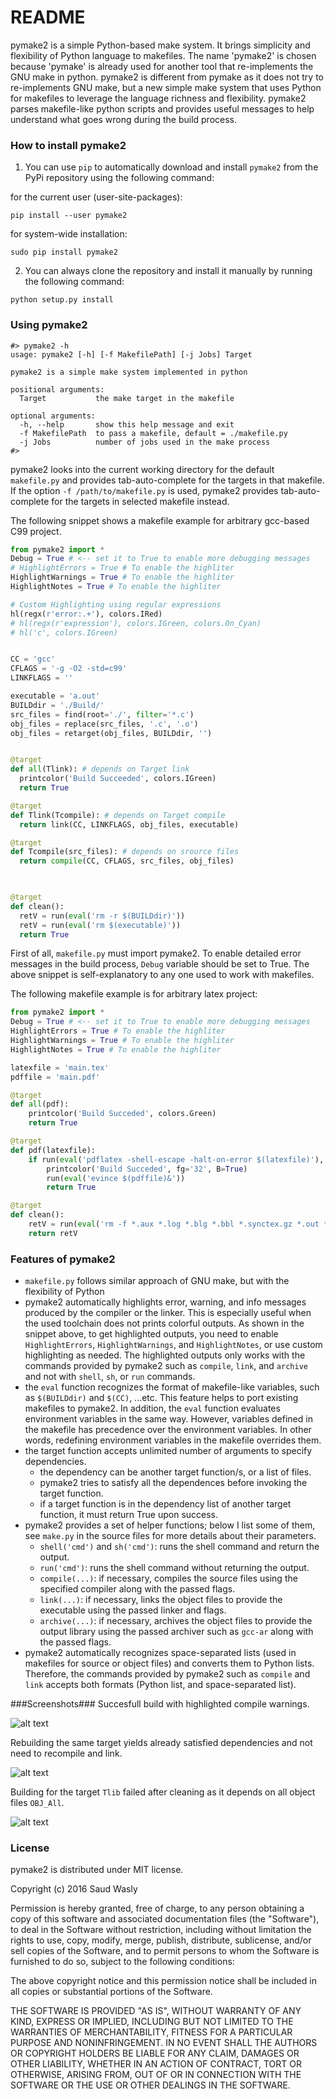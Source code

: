 # README #
pymake2 is a simple Python-based make system. It brings simplicity and flexibility of Python language to makefiles. The name 'pymake2' is chosen because 'pymake' is already used for another tool that re-implements the GNU make in python. pymake2 is different from pymake as it does not try to re-implements GNU make, but a new simple make system that uses Python for makefiles to leverage the language richness and flexibility. pymake2 parses makefile-like python scripts and provides useful messages to help understand what goes wrong during the build process.


### How to install pymake2 ###

1. You can use `pip` to automatically download and install `pymake2` from the PyPi repository using the following command:

for the current user (user-site-packages):
```
pip install --user pymake2
```

for system-wide installation:
```
sudo pip install pymake2
``` 


2. You can always clone the repository and install it manually by running the following command:

```
python setup.py install
```



### Using pymake2 ###
```
#> pymake2 -h
usage: pymake2 [-h] [-f MakefilePath] [-j Jobs] Target

pymake2 is a simple make system implemented in python

positional arguments:
  Target           the make target in the makefile

optional arguments:
  -h, --help       show this help message and exit
  -f MakefilePath  to pass a makefile, default = ./makefile.py
  -j Jobs          number of jobs used in the make process
#> 

```
pymake2 looks into the current working directory for the default `makefile.py` and provides tab-auto-complete for the targets in that makefile. If the option `-f /path/to/makefile.py` is used, pymake2 provides tab-auto-complete for the targets in selected makefile instead.

The following snippet shows a makefile example for arbitrary gcc-based C99 project. 

```python
from pymake2 import *
Debug = True # <-- set it to True to enable more debugging messages 
# HighlightErrors = True # To enable the highliter
HighlightWarnings = True # To enable the highliter
HighlightNotes = True # To enable the highliter

# Custom Highlighting using regular expressions
hl(regx(r'error:.+'), colors.IRed)
# hl(regx(r'expression'), colors.IGreen, colors.On_Cyan)
# hl('c', colors.IGreen)


CC = 'gcc'
CFLAGS = '-g -O2 -std=c99'
LINKFLAGS = ''

executable = 'a.out'
BUILDdir = './Build/'
src_files = find(root='./', filter='*.c')
obj_files = replace(src_files, '.c', '.o')
obj_files = retarget(obj_files, BUILDdir, '')


@target
def all(Tlink): # depends on Target link
  printcolor('Build Succeeded', colors.IGreen)
  return True

@target
def Tlink(Tcompile): # depends on Target compile
  return link(CC, LINKFLAGS, obj_files, executable)

@target
def Tcompile(src_files): # depends on srource files
  return compile(CC, CFLAGS, src_files, obj_files)
    


@target
def clean():
  retV = run(eval('rm -r $(BUILDdir)'))
  retV = run(eval('rm $(executable)'))
  return True

```
First of all, `makefile.py` must import pymake2. To enable detailed error messages in the build process, `Debug` variable should be set to True. The above snippet is self-explanatory to any one used to work with makefiles. 

The following makefile example is for arbitrary latex project:
```python
from pymake2 import *
Debug = True # <-- set it to True to enable more debugging messages 
HighlightErrors = True # To enable the highliter
HighlightWarnings = True # To enable the highliter
HighlightNotes = True # To enable the highliter

latexfile = 'main.tex'
pdffile = 'main.pdf'

@target
def all(pdf):
    printcolor('Build Succeded', colors.Green)
    return True

@target
def pdf(latexfile):
    if run(eval('pdflatex -shell-escape -halt-on-error $(latexfile)'), True, True):
        printcolor('Build Succeded', fg='32', B=True)
        run(eval('evince $(pdffile)&'))
        return True

@target
def clean():
    retV = run(eval('rm -f *.aux *.log *.blg *.bbl *.synctex.gz *.out *.cut $(pdffile) *.vtc'), True)
    return retV

```


### Features of pymake2 ###
- `makefile.py` follows similar approach of GNU make, but with the flexibility of Python
- pymake2 automatically highlights error, warning, and info messages produced by the compiler or the linker. This is especially useful when the used toolchain does not prints colorful outputs. As shown in the snippet above, to get highlighted outputs, you need to enable `HighlightErrors`, `HighlightWarnings`, and `HighlightNotes`, or use custom highlighting as needed. The highlighted outputs only works with the commands provided by pymake2 such as `compile`, `link`, and `archive` and not with `shell`, `sh`, or `run` commands.
- the `eval` function recognizes the format of makefile-like variables, such as `$(BUILDdir)` and `$(CC)`, ...etc. This feature helps to port existing makefiles to pymake2. In addition, the `eval` function evaluates environment variables in the same way. However, variables defined in the makefile has precedence over the environment variables. In other words, redefining environment variables in the makefile overrides them.
- the target function accepts unlimited number of arguments to specify dependencies.
    - the dependency can be another target function/s, or a list of files.
    - pymake2 tries to satisfy all the dependences before invoking the target function.
    - if a target function is in the dependency list of another target function, it must return True upon success.
- pymake2 provides a set of helper functions; below I list some of them, see `make.py` in the source files for more details about their parameters.
    - `shell('cmd')` and `sh('cmd')`: runs the shell command and return the output.
    - `run('cmd')`: runs the shell command without returning the output.
    - `compile(...)`: if necessary, compiles the source files using the specified compiler along with the passed flags.
    - `link(...)`: if necessary, links the object files to provide the executable using the passed linker and flags.
    - `archive(...)`: if necessary, archives the object files to provide the output library using the passed archiver such as `gcc-ar` along with the passed flags.
- pymake2 automatically recognizes space-separated lists (used in makefiles for source or object files) and converts them to Python lists. Therefore, the commands provided by pymake2 such as `compile` and `link` accepts both formats (Python list, and space-separated list).

###Screenshots###
Succesfull build with highlighted compile warnings.

![alt text](https://bytebucket.org/saudalwasly/pymake2/raw/eb224dac994da5fb0d660edf19ac2792e46544e9/screenshots/screenshot_1.png "screenshot example of a successful build")


Rebuilding the same target yields already satisfied dependencies and not need to recompile and link.

![alt text](https://bytebucket.org/saudalwasly/pymake2/raw/eb224dac994da5fb0d660edf19ac2792e46544e9/screenshots/screenshot_2.png "screenshot example of a successful build")



Building for the target `Tlib` failed after cleaning as it depends on all object files `OBJ_All`.

![alt text](https://bytebucket.org/saudalwasly/pymake2/raw/eb224dac994da5fb0d660edf19ac2792e46544e9/screenshots/screenshot_3.png "screenshot example of a failed on dependency")


### License ###
pymake2 is distributed under MIT license.

Copyright (c) 2016 Saud Wasly

Permission is hereby granted, free of charge, to any person obtaining a copy of this software and associated documentation files (the "Software"), to deal in the Software without restriction, including without limitation the rights to use, copy, modify, merge, publish, distribute, sublicense, and/or sell copies of the Software, and to permit persons to whom the Software is furnished to do so, subject to the following conditions:

The above copyright notice and this permission notice shall be included in all copies or substantial portions of the Software.

THE SOFTWARE IS PROVIDED "AS IS", WITHOUT WARRANTY OF ANY KIND, EXPRESS OR IMPLIED, INCLUDING BUT NOT LIMITED TO THE WARRANTIES OF MERCHANTABILITY, FITNESS FOR A PARTICULAR PURPOSE AND NONINFRINGEMENT. IN NO EVENT SHALL THE AUTHORS OR COPYRIGHT HOLDERS BE LIABLE FOR ANY CLAIM, DAMAGES OR OTHER LIABILITY, WHETHER IN AN ACTION OF CONTRACT, TORT OR OTHERWISE, ARISING FROM, OUT OF OR IN CONNECTION WITH THE SOFTWARE OR THE USE OR OTHER DEALINGS IN THE SOFTWARE.